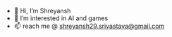 - 👋 Hi, I’m Shreyansh
- 👀 I’m interested in AI and games
- 📫 reach me @ shreyansh29.srivastava@gmail.com

<!---
Passivelyme/Passivelyme is a ✨ special ✨ repository because its `README.md` (this file) appears on your GitHub profile.
You can click the Preview link to take a look at your changes.
--->
